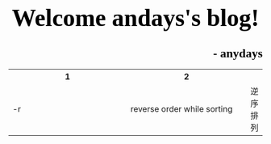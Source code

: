 <h1 align = "center"><font face='楷书' size=10 color='##00###'>Welcome andays's blog!</font></h1>
<h2 align='right'><font face='楷书' size=5 color='#00####'>- anydays</font></h2>

<table >
  <tr align = "center" >
    <th width=50%, bgcolor=''>1</th>
    <th width="50%", bgcolor=''>2</th>
  </tr>

  <tr >
   
  </tr>
  <tr>
 
  <tr>
    <td bgcolor=''>-r </td>
    <td> reverse order while sorting </td>
    <td>  逆序排列 </td>
  </tr>
</table>
